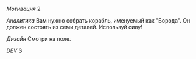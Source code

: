 *Мотивация*
2

*Аналитика*
Вам нужно собрать корабль, именуемый как "Борода". Он должен состоять из семи деталей. Используй силу!

*Дизайн*
Смотри на поле.

*DEV*
S